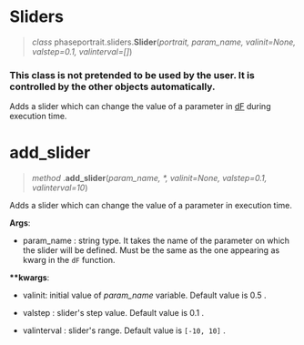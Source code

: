 # Sliders
> *class* phaseportrait.sliders.**Slider**(*portrait, param_name, valinit=None, valstep=0.1, valinterval=[]*)

### **This class is not pretended to be used by the user. It is controlled by the other objects automatically.**

Adds a slider which can change the value of a parameter in [dF](dFfunction.md) during execution time.

# add_slider
> *method* .**add_slider**(*param_name, \*, valinit=None, valstep=0.1, valinterval=10*)

Adds a slider which can change the value of a parameter in execution time.

**Args**:
* param_name : string type. It takes the name of the parameter on which the slider will be defined. Must be the same as the one appearing as kwarg in the `dF` function.

**\*\*kwargs**:

* valinit: initial value of *param_name* variable. Default value is 0.5 .

* valstep : slider's step value. Default value is 0.1 .

* valinterval : slider's range. Default value is `[-10, 10]` .

